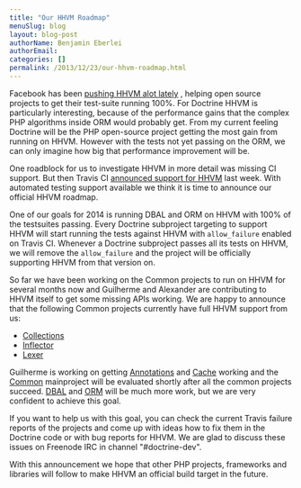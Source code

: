 ```yaml
---
title: "Our HHVM Roadmap"
menuSlug: blog
layout: blog-post
authorName: Benjamin Eberlei
authorEmail:
categories: []
permalink: /2013/12/23/our-hhvm-roadmap.html
---
```

Facebook has been [pushing HHVM alot
lately](http://www.hhvm.com/blog/2813/we-are-the-98-5-and-the-16) ,
helping open source projects to get their test-suite running 100%. For
Doctrine HHVM is particularly interesting, because of the performance
gains that the complex PHP algorithms inside ORM would probably get.
From my current feeling Doctrine will be the PHP open-source project
getting the most gain from running on HHVM. However with the tests not
yet passing on the ORM, we can only imagine how big that performance
improvement will be.

One roadblock for us to investigate HHVM in more detail was missing CI
support. But then Travis CI [announced support for
HHVM](http://about.travis-ci.org/blog/2013-12-16-test-php-code-with-the-hiphop-vm)
last week. With automated testing support available we think it is time
to announce our official HHVM roadmap.

One of our goals for 2014 is running DBAL and ORM on HHVM with 100% of
the testsuites passing. Every Doctrine subproject targeting to support
HHVM will start running the tests against HHVM with `allow_failure`
enabled on Travis CI. Whenever a Doctrine subproject passes all its
tests on HHVM, we will remove the `allow_failure` and the project will
be officially supporting HHVM from that version on.

So far we have been working on the Common projects to run on HHVM for
several months now and Guilherme and Alexander are contributing to HHVM
itself to get some missing APIs working. We are happy to announce that
the following Common projects currently have full HHVM support from us:

-   [Collections](https://travis-ci.org/doctrine/collections)
-   [Inflector](https://travis-ci.org/doctrine/inflector)
-   [Lexer](https://travis-ci.org/doctrine/lexer)

Guilherme is working on getting
[Annotations](https://travis-ci.org/doctrine/annotations) and
[Cache](https://travis-ci.org/doctrine/cache) working and the
[Common](https://travis-ci.org/doctrine/common) mainproject will be
evaluated shortly after all the common projects succeed.
[DBAL](https://travis-ci.org/doctrine/dbal) and
[ORM](https://travis-ci.org/doctrine/doctrine2) will be much more work,
but we are very confident to achieve this goal.

If you want to help us with this goal, you can check the current Travis
failure reports of the projects and come up with ideas how to fix them
in the Doctrine code or with bug reports for HHVM. We are glad to
discuss these issues on Freenode IRC in channel "\#doctrine-dev".

With this announcement we hope that other PHP projects, frameworks and
libraries will follow to make HHVM an official build target in the
future.
